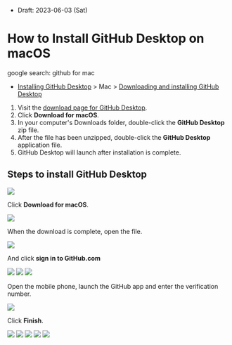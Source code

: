 * Draft: 2023-06-03 (Sat)

# How to Install GitHub Desktop on macOS

google search: github for mac
* [Installing GitHub Desktop](https://docs.github.com/en/desktop/installing-and-configuring-github-desktop/installing-and-authenticating-to-github-desktop/installing-github-desktop) > Mac > [Downloading and installing GitHub Desktop](https://docs.github.com/en/desktop/installing-and-configuring-github-desktop/installing-and-authenticating-to-github-desktop/installing-github-desktop#downloading-and-installing-github-desktop)
1. Visit the [download page for GitHub Desktop](https://desktop.github.com/).
2. Click **Download for macOS**.
3. In your computer's Downloads folder, double-click the **GitHub Desktop** zip file.
4. After the file has been unzipped, double-click the **GitHub Desktop** application file.
5. GitHub Desktop will launch after installation is complete.

## Steps to install GitHub Desktop

<img src='images/github_desktop-download_for_macOS.png'>

Click **Download for macOS**.

<img src='images/github_desktop-recent_downloads.png'>

When the download is complete, open the file.

<img src='images/github_desktop-welcome-to-github-desktop.png'>

And click **sign in to GitHub.com**

<img src='images/github_desktop-authorize_github-desktop.png'>

<img src='images/github_desktop-configure_git.png'>
          
<img src='images/github_desktop-confirm_access.png'>

Open the mobile phone, launch the GitHub app and enter the verification number.

<img src='images/github_desktop-confirm_access_github_mobile.png'>

Click **Finish**.

<img src='images/github_desktop-configure_git.png'>

<img src='images/github_desktop-open_github_desktop.png'>

<img src='images/github_desktop-move_github_desktop_to_the_application_folder.png'>

<img src='images/github_desktop-github_desktop_wants_access_to_control_finder.png'>

<img src='images/github_desktop-lets_get_started.png'>

